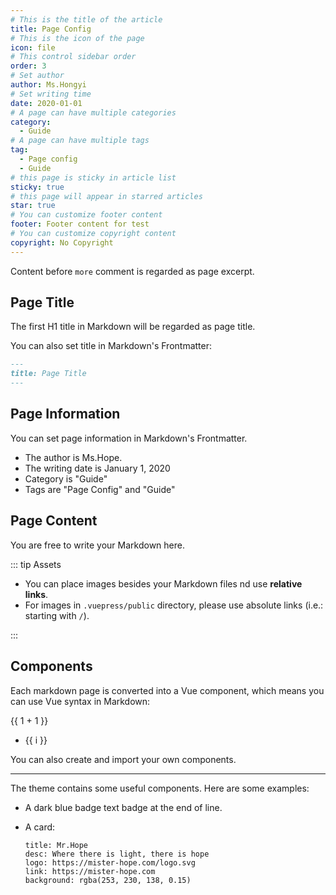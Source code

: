 ```yaml
---
# This is the title of the article
title: Page Config
# This is the icon of the page
icon: file
# This control sidebar order
order: 3
# Set author
author: Ms.Hongyi
# Set writing time
date: 2020-01-01
# A page can have multiple categories
category:
  - Guide
# A page can have multiple tags
tag:
  - Page config
  - Guide
# this page is sticky in article list
sticky: true
# this page will appear in starred articles
star: true
# You can customize footer content
footer: Footer content for test
# You can customize copyright content
copyright: No Copyright
---
```


Content before `more` comment is regarded as page excerpt.

<!-- more -->

## Page Title

The first H1 title in Markdown will be regarded as page title.

You can also set title in Markdown's Frontmatter:

```md
---
title: Page Title
---
```

## Page Information

You can set page information in Markdown's Frontmatter.

- The author is Ms.Hope.
- The writing date is January 1, 2020
- Category is "Guide"
- Tags are "Page Config" and "Guide"

## Page Content

You are free to write your Markdown here.

::: tip Assets

- You can place images besides your Markdown files nd use **relative links**.
- For images in `.vuepress/public` directory, please use absolute links (i.e.: starting with `/`).

:::

## Components

Each markdown page is converted into a Vue component, which means you can use Vue syntax in Markdown:

{{ 1 + 1 }}

<!-- markdownlint-disable MD033 -->

<ul>
  <li v-for="i in 3">{{ i }}</li>
</ul>

<!-- markdownlint-enable MD033 -->

You can also create and import your own components.

<MyComponent />

<script setup>
import { defineComponent, h, ref } from 'vue';

const MyComponent = defineComponent({
  setup() {
    const input = ref('Hello world!');
    const onInput = (e) => {
      input.value = e.target.value;
    };

    return () => [
      h('p', [
        h('span','Input: '),
        h('input', {
          value: input.value,
          onInput,
        }),
      ]),
      h('p', [h('span','Output: '), input.value]),
    ];
  },
});
</script>

---

The theme contains some useful components. Here are some examples:

- A dark blue badge text badge at the end of line. <Badge text="Badge text" color="#242378" />

- A card:

  ```component VPCard
  title: Mr.Hope
  desc: Where there is light, there is hope
  logo: https://mister-hope.com/logo.svg
  link: https://mister-hope.com
  background: rgba(253, 230, 138, 0.15)
  ```
